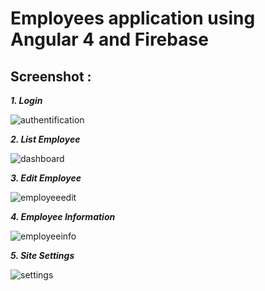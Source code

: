 # Employees application using Angular 4 and Firebase

## Screenshot : 

**_1. Login_** 

![authentification](https://user-images.githubusercontent.com/17427223/31055051-ddcb6fde-a6be-11e7-949e-9e3100072dbd.png)

**_2. List Employee_**

![dashboard](https://user-images.githubusercontent.com/17427223/31055052-ddceddcc-a6be-11e7-90d1-7d255c68e3da.png)

**_3. Edit Employee_** 

 ![employeeedit](https://user-images.githubusercontent.com/17427223/31055053-ddd1ea12-a6be-11e7-9ef4-5f56160e3a40.png)

**_4. Employee Information_** 

 ![employeeinfo](https://user-images.githubusercontent.com/17427223/31055054-ddd736fc-a6be-11e7-8880-a874954f0f83.png)

**_5. Site Settings_** 

![settings](https://user-images.githubusercontent.com/17427223/31055055-dddad4ba-a6be-11e7-8b45-b7030f9663f7.png)


